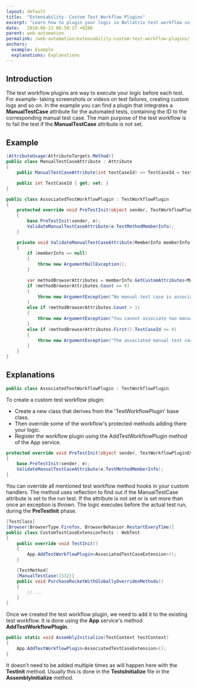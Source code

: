 ```yaml
---
layout: default
title:  "Extensability- Custom Test Workflow Plugins"
excerpt: "Learn how to plugin your logic in Bellatrix test workflow using custom test workflow plugins."
date:   2018-06-23 06:50:17 +0200
parent: web-automation
permalink: /web-automation/extensability-custom-test-workflow-plugins/
anchors:
  example: Example
  explanations: Explanations
---
```

Introduction
------------
The test workflow plugins are way to execute your logic before each test. For example- taking screenshots or videos on test failures, creating custom logs and so on. In the example you can find a plugin that integrates a **ManualTestCase** attribute for the automated tests, containing the ID to the corresponding manual test case. The main purpose of the test workflow is to fail the test if the **ManualTestCase** attribute is not set.
 
Example
-------
```csharp
[AttributeUsage(AttributeTargets.Method)]
public class ManualTestCaseAttribute : Attribute
{
    public ManualTestCaseAttribute(int testCaseId) => TestCaseId = testCaseId;

    public int TestCaseId { get; set; }
}
```
```csharp
public class AssociatedTestWorkflowPlugin : TestWorkflowPlugin
{
    protected override void PreTestInit(object sender, TestWorkflowPluginEventArgs e)
    {
        base.PreTestInit(sender, e);
        ValidateManualTestCaseAttribute(e.TestMethodMemberInfo);
    }

    private void ValidateManualTestCaseAttribute(MemberInfo memberInfo)
    {
        if (memberInfo == null)
        {
            throw new ArgumentNullException();
        }

        var methodBrowserAttributes = memberInfo.GetCustomAttributes<ManualTestCaseAttribute>(true).ToList();
        if (methodBrowserAttributes.Count == 0)
        {
            throw new ArgumentException("No manual test case is associated with the Bellatrix test.");
        }
        else if (methodBrowserAttributes.Count > 1)
        {
            throw new ArgumentException("You cannot associate two manual test cases with a single Bellatrix test.");
        }
        else if (methodBrowserAttributes.First().TestCaseId <= 0)
        {
            throw new ArgumentException("The associated manual test case ID cannot be <= 0.");
        }
    }
}
```

Explanations
------------
```csharp
public class AssociatedTestWorkflowPlugin : TestWorkflowPlugin
```
To create a custom test workflow plugin:

- Create a new class that derives from the 'TestWorkflowPlugin' base class.
- Then override some of the workflow's protected methods adding there your logic.
- Register the workflow plugin using the AddTestWorkflowPlugin method of the App service.

```csharp
protected override void PreTestInit(object sender, TestWorkflowPluginEventArgs e)
{
    base.PreTestInit(sender, e);
    ValidateManualTestCaseAttribute(e.TestMethodMemberInfo);
}
```
You can override all mentioned test workflow method hooks in your custom handlers. The method uses reflection to find out if the ManualTestCase attribute is set to the run test. If the attribute is not set or is set more than once an exception is thrown. The logic executes before the actual test run, during the **PreTestInit** phase.
```csharp
[TestClass]
[Browser(BrowserType.Firefox, BrowserBehavior.RestartEveryTime)]
public class CustomTestCaseExtensionTests : WebTest
{
    public override void TestInit()
    {
        App.AddTestWorkflowPlugin<AssociatedTestCaseExtension>();
    }

    [TestMethod]
    [ManualTestCase(1532)]
    public void PurchaseRocketWithGloballyOverridenMethods()
    {
        // ...
    }
}
```
Once we created the test workflow plugin, we need to add it to the existing test workflow. It is done using the **App** service's method **AddTestWorkflowPlugin**.
```csharp
public static void AssemblyInitialize(TestContext testContext)
{
    App.AddTestWorkflowPlugin<AssociatedTestCaseExtension>();
}
```
It doesn't need to be added multiple times as will happen here with the **TestInit** method. Usually this is done in the **TestsInitialize** file in the **AssemblyInitialize** method.
